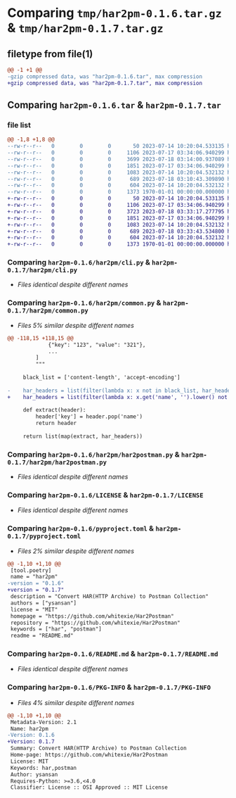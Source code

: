 # Comparing `tmp/har2pm-0.1.6.tar.gz` & `tmp/har2pm-0.1.7.tar.gz`

## filetype from file(1)

```diff
@@ -1 +1 @@
-gzip compressed data, was "har2pm-0.1.6.tar", max compression
+gzip compressed data, was "har2pm-0.1.7.tar", max compression
```

## Comparing `har2pm-0.1.6.tar` & `har2pm-0.1.7.tar`

### file list

```diff
@@ -1,8 +1,8 @@
--rw-r--r--   0        0        0       50 2023-07-14 10:20:04.533135 har2pm-0.1.6/har2pm/__init__.py
--rw-r--r--   0        0        0     1106 2023-07-17 03:34:06.940299 har2pm-0.1.6/har2pm/cli.py
--rw-r--r--   0        0        0     3699 2023-07-18 03:14:00.937089 har2pm-0.1.6/har2pm/common.py
--rw-r--r--   0        0        0     1851 2023-07-17 03:34:06.940299 har2pm-0.1.6/har2pm/har2postman.py
--rw-r--r--   0        0        0     1083 2023-07-14 10:20:04.532132 har2pm-0.1.6/LICENSE
--rw-r--r--   0        0        0      689 2023-07-18 03:10:43.309890 har2pm-0.1.6/pyproject.toml
--rw-r--r--   0        0        0      604 2023-07-14 10:20:04.532132 har2pm-0.1.6/README.md
--rw-r--r--   0        0        0     1373 1970-01-01 00:00:00.000000 har2pm-0.1.6/PKG-INFO
+-rw-r--r--   0        0        0       50 2023-07-14 10:20:04.533135 har2pm-0.1.7/har2pm/__init__.py
+-rw-r--r--   0        0        0     1106 2023-07-17 03:34:06.940299 har2pm-0.1.7/har2pm/cli.py
+-rw-r--r--   0        0        0     3723 2023-07-18 03:33:17.277795 har2pm-0.1.7/har2pm/common.py
+-rw-r--r--   0        0        0     1851 2023-07-17 03:34:06.940299 har2pm-0.1.7/har2pm/har2postman.py
+-rw-r--r--   0        0        0     1083 2023-07-14 10:20:04.532132 har2pm-0.1.7/LICENSE
+-rw-r--r--   0        0        0      689 2023-07-18 03:33:43.534800 har2pm-0.1.7/pyproject.toml
+-rw-r--r--   0        0        0      604 2023-07-14 10:20:04.532132 har2pm-0.1.7/README.md
+-rw-r--r--   0        0        0     1373 1970-01-01 00:00:00.000000 har2pm-0.1.7/PKG-INFO
```

### Comparing `har2pm-0.1.6/har2pm/cli.py` & `har2pm-0.1.7/har2pm/cli.py`

 * *Files identical despite different names*

### Comparing `har2pm-0.1.6/har2pm/common.py` & `har2pm-0.1.7/har2pm/common.py`

 * *Files 5% similar despite different names*

```diff
@@ -118,15 +118,15 @@
             {"key": "123", "value": "321"},
             ...
         ]
         """
 
     black_list = ['content-length', 'accept-encoding']
 
-    har_headers = list(filter(lambda x: x not in black_list, har_headers))
+    har_headers = list(filter(lambda x: x.get('name', '').lower() not in black_list, har_headers))
 
     def extract(header):
         header['key'] = header.pop('name')
         return header
 
     return list(map(extract, har_headers))
```

### Comparing `har2pm-0.1.6/har2pm/har2postman.py` & `har2pm-0.1.7/har2pm/har2postman.py`

 * *Files identical despite different names*

### Comparing `har2pm-0.1.6/LICENSE` & `har2pm-0.1.7/LICENSE`

 * *Files identical despite different names*

### Comparing `har2pm-0.1.6/pyproject.toml` & `har2pm-0.1.7/pyproject.toml`

 * *Files 2% similar despite different names*

```diff
@@ -1,10 +1,10 @@
 [tool.poetry]
 name = "har2pm"
-version = "0.1.6"
+version = "0.1.7"
 description = "Convert HAR(HTTP Archive) to Postman Collection"
 authors = ["ysansan"]
 license = "MIT"
 homepage = "https://github.com/whitexie/Har2Postman"
 repository = "https://github.com/whitexie/Har2Postman"
 keywords = ["har", "postman"]
 readme = "README.md"
```

### Comparing `har2pm-0.1.6/README.md` & `har2pm-0.1.7/README.md`

 * *Files identical despite different names*

### Comparing `har2pm-0.1.6/PKG-INFO` & `har2pm-0.1.7/PKG-INFO`

 * *Files 4% similar despite different names*

```diff
@@ -1,10 +1,10 @@
 Metadata-Version: 2.1
 Name: har2pm
-Version: 0.1.6
+Version: 0.1.7
 Summary: Convert HAR(HTTP Archive) to Postman Collection
 Home-page: https://github.com/whitexie/Har2Postman
 License: MIT
 Keywords: har,postman
 Author: ysansan
 Requires-Python: >=3.6,<4.0
 Classifier: License :: OSI Approved :: MIT License
```

